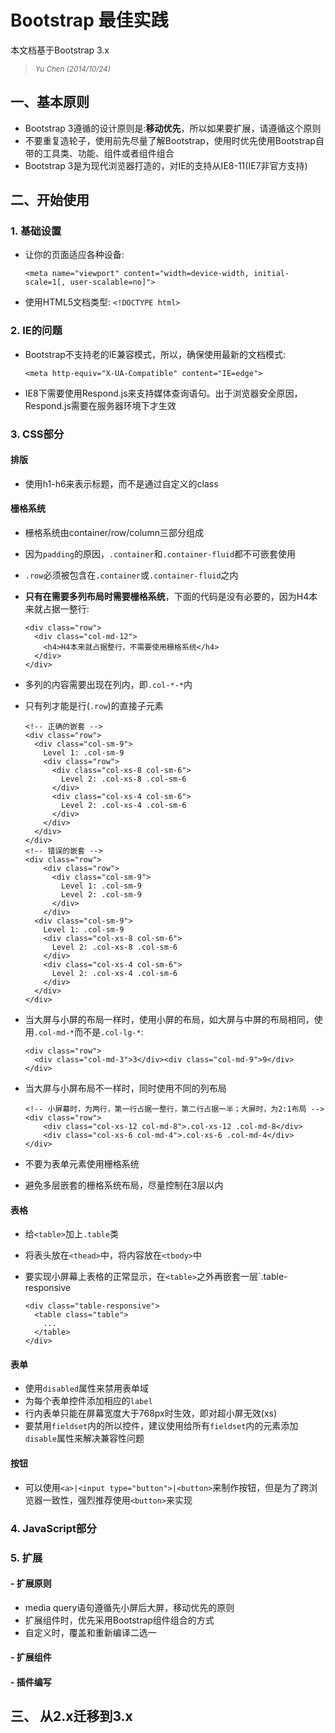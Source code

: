 # Bootstrap 最佳实践

本文档基于Bootstrap 3.x
> <small><cite>Yu Chen (2014/10/24)</cite></small>

## 一、基本原则

- Bootstrap 3遵循的设计原则是:**移动优先**，所以如果要扩展，请遵循这个原则
- 不要重复造轮子，使用前先尽量了解Bootstrap，使用时优先使用Bootstrap自带的工具类、功能、组件或者组件组合
- Bootstrap 3是为现代浏览器打造的，对IE的支持从IE8-11(IE7非官方支持)

## 二、开始使用

### 1. 基础设置
- 让你的页面适应各种设备:
	
   `<meta name="viewport" content="width=device-width, initial-scale=1[, user-scalable=no]">`
- 使用HTML5文档类型: `<!DOCTYPE html>`

### 2. IE的问题
- Bootstrap不支持老的IE兼容模式，所以，确保使用最新的文档模式:
  
	`<meta http-equiv="X-UA-Compatible" content="IE=edge">`
- IE8下需要使用Respond.js来支持媒体查询语句。出于浏览器安全原因，Respond.js需要在服务器环境下才生效

### 3. CSS部分

#### 排版

- 使用h1-h6来表示标题，而不是通过自定义的class

#### 栅格系统

- 栅格系统由container/row/column三部分组成
- 因为`padding`的原因，`.container`和`.container-fluid`都不可嵌套使用
- `.row`必须被包含在`.container`或`.container-fluid`之内
- **只有在需要多列布局时需要栅格系统**，下面的代码是没有必要的，因为H4本来就占据一整行:
	
	```
	<div class="row">
	  <div class="col-md-12">
	    <h4>H4本来就占据整行，不需要使用栅格系统</h4>
	  </div>
	</div>
	```
- 多列的内容需要出现在列内，即`.col-*-*`内
- 只有列才能是行(`.row`)的直接子元素
	
	```
	<!-- 正确的嵌套 -->
	<div class="row">
	  <div class="col-sm-9">
	    Level 1: .col-sm-9
	    <div class="row">
	      <div class="col-xs-8 col-sm-6">
	        Level 2: .col-xs-8 .col-sm-6
	      </div>
	      <div class="col-xs-4 col-sm-6">
	        Level 2: .col-xs-4 .col-sm-6
	      </div>
	    </div>
	  </div>
	</div>
	<!-- 错误的嵌套 -->
	<div class="row">
		<div class="row">
		  <div class="col-sm-9">
		    Level 1: .col-sm-9
		    Level 2: .col-sm-9
		  </div>
		</div>
	  <div class="col-sm-9">
	    Level 1: .col-sm-9
	    <div class="col-xs-8 col-sm-6">
	      Level 2: .col-xs-8 .col-sm-6
	    </div>
	    <div class="col-xs-4 col-sm-6">
	      Level 2: .col-xs-4 .col-sm-6
	    </div>
	  </div>
	</div>
	```
- 当大屏与小屏的布局一样时，使用小屏的布局，如大屏与中屏的布局相同，使用`.col-md-*`而不是`.col-lg-*`:
	
	```
	<div class="row">
	  <div class="col-md-3">3</div><div class="col-md-9">9</div>
	</div>
	```
- 当大屏与小屏布局不一样时，同时使用不同的列布局
	
	```
	<!-- 小屏幕时，为两行，第一行占据一整行，第二行占据一半；大屏时，为2:1布局 -->
	<div class="row"> 
		<div class="col-xs-12 col-md-8">.col-xs-12 .col-md-8</div> 
		<div class="col-xs-6 col-md-4">.col-xs-6 .col-md-4</div> 
	</div>
	```
- 不要为表单元素使用栅格系统
- 避免多层嵌套的栅格系统布局，尽量控制在3层以内

#### 表格

- 给`<table>`加上`.table`类
- 将表头放在`<thead>`中，将内容放在`<tbody>`中
- 要实现小屏幕上表格的正常显示，在`<table>`之外再嵌套一层`.table-responsive
	
	```
	<div class="table-responsive">
	  <table class="table">
	    ...
	  </table>
	</div>
	```

#### 表单

- 使用`disabled`属性来禁用表单域
- 为每个表单控件添加相应的`label`
- 行内表单只能在屏幕宽度大于768px时生效，即对超小屏无效(xs)
- 要禁用`fieldset`内的所以控件，建议使用给所有`fieldset`内的元素添加`disable`属性来解决兼容性问题

#### 按钮

- 可以使用`<a>|<input type="button">|<button>`来制作按钮，但是为了跨浏览器一致性，强烈推荐使用`<button>`来实现

### 4. JavaScript部分

### 5. 扩展

#### - 扩展原则

- media query语句遵循先小屏后大屏，移动优先的原则
- 扩展组件时，优先采用Bootstrap组件组合的方式
- 自定义时，覆盖和重新编译二选一

#### - 扩展组件

#### - 插件编写

## 三、 从2.x迁移到3.x
